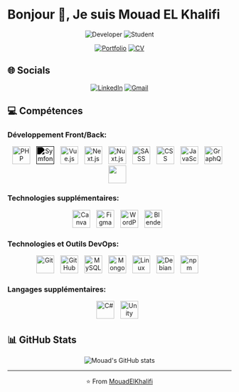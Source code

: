 # Bonjour 👋, Je suis Mouad EL Khalifi

<div align="center">

![Developer](https://img.shields.io/badge/💻-Développeur%20Fullstack%20Junior-blue)
![Student](https://img.shields.io/badge/📕-Étudiant%20en%20BUT%20Informatique-orange)

[![Portfolio](https://img.shields.io/badge/🔗_Portfolio-Visit%20Now-brightgreen)](https://mouadelkhalifi.fr/)
[![CV](https://img.shields.io/badge/📑_CV-Download-blue)](https://mouadelkhalifi.fr/Mouad_El_Khalifi_F_CV.pdf)

</div>

## 🌐 Socials

<div align="center">

[![LinkedIn](https://img.shields.io/badge/LinkedIn-0077B5?style=for-the-badge&logo=linkedin&logoColor=white)](https://www.linkedin.com/in/mouad-elkhalifi/)
[![Gmail](https://img.shields.io/badge/Gmail-D14836?style=for-the-badge&logo=gmail&logoColor=white)](mailto:mouad.elkhalifi@gmail.com)

</div>

## 💻 Compétences

### Développement Front/Back:
<p align="center">
  <img src="https://cdn.jsdelivr.net/gh/devicons/devicon/icons/php/php-original.svg" alt="PHP" width="40" height="40" style="margin-right: 10px;"/>
<img src="https://cdn.jsdelivr.net/gh/devicons/devicon/icons/symfony/symfony-original.svg" alt="Symfony" width="40" height="40" style="margin-right: 10px; filter: invert(1) brightness(0) saturate(100%);" />
  <img src="https://cdn.jsdelivr.net/gh/devicons/devicon/icons/vuejs/vuejs-original.svg" alt="Vue.js" width="40" height="40" style="margin-right: 10px;"/>
  <img src="https://cdn.jsdelivr.net/gh/devicons/devicon/icons/nextjs/nextjs-original.svg" alt="Next.js" width="40" height="40" style="margin-right: 10px;"/>
  <img src="https://cdn.jsdelivr.net/gh/devicons/devicon/icons/nuxtjs/nuxtjs-original.svg" alt="Nuxt.js" width="40" height="40" style="margin-right: 10px;"/>
  <img src="https://cdn.jsdelivr.net/gh/devicons/devicon/icons/sass/sass-original.svg" alt="SASS" width="40" height="40" style="margin-right: 10px;"/>
  <img src="https://cdn.jsdelivr.net/gh/devicons/devicon/icons/css3/css3-original.svg" alt="CSS" width="40" height="40" style="margin-right: 10px;"/>
  <img src="https://cdn.jsdelivr.net/gh/devicons/devicon/icons/javascript/javascript-original.svg" alt="JavaScript" width="40" height="40" style="margin-right: 10px;"/>
  <img src="https://cdn.jsdelivr.net/gh/devicons/devicon/icons/graphql/graphql-plain.svg" alt="GraphQL" width="40" height="40" style="margin-right: 10px;"/>
  <img src="https://icon.icepanel.io/Technology/svg/Tailwind-CSS.svg" width="40" height="40" style="margin-right: 10px;"/>
</p>

### Technologies supplémentaires:
<p align="center">
  <img src="https://cdn.jsdelivr.net/gh/devicons/devicon/icons/canva/canva-original.svg" alt="Canva" width="40" height="40" style="margin-right: 10px;"/>
  <img src="https://cdn.jsdelivr.net/gh/devicons/devicon/icons/figma/figma-original.svg" alt="Figma" width="40" height="40" style="margin-right: 10px;"/>
  <img src="https://cdn.jsdelivr.net/gh/devicons/devicon/icons/wordpress/wordpress-plain.svg" alt="WordPress" width="40" height="40" style="margin-right: 10px;"/>
  <img src="https://cdn.jsdelivr.net/gh/devicons/devicon/icons/blender/blender-original.svg" alt="Blender" width="40" height="40" style="margin-right: 10px;"/>
</p>

### Technologies et Outils DevOps:
<p align="center">
  <img src="https://cdn.jsdelivr.net/gh/devicons/devicon/icons/git/git-original.svg" alt="Git" width="40" height="40" style="margin-right: 10px;"/>
  <img src="https://cdn.jsdelivr.net/gh/devicons/devicon/icons/github/github-original.svg" alt="GitHub" width="40" height="40" style="margin-right: 10px;"/>
  <img src="https://cdn.jsdelivr.net/gh/devicons/devicon/icons/mysql/mysql-original.svg" alt="MySQL" width="40" height="40" style="margin-right: 10px;"/>
  <img src="https://cdn.jsdelivr.net/gh/devicons/devicon/icons/mongodb/mongodb-original.svg" alt="MongoDB" width="40" height="40" style="margin-right: 10px;"/>
  <img src="https://cdn.jsdelivr.net/gh/devicons/devicon/icons/linux/linux-original.svg" alt="Linux" width="40" height="40" style="margin-right: 10px;"/>
  <img src="https://cdn.jsdelivr.net/gh/devicons/devicon/icons/debian/debian-original.svg" alt="Debian" width="40" height="40" style="margin-right: 10px;"/>
  <img src="https://cdn.jsdelivr.net/gh/devicons/devicon/icons/npm/npm-original-wordmark.svg" alt="npm" width="40" height="40" style="margin-right: 10px;"/>
</p>

### Langages supplémentaires:
<p align="center">
  <img src="https://cdn.jsdelivr.net/gh/devicons/devicon/icons/csharp/csharp-original.svg" alt="C#" width="40" height="40" style="margin-right: 10px;"/>
  <img src="https://cdn.jsdelivr.net/gh/devicons/devicon/icons/unity/unity-original.svg" alt="Unity" width="40" height="40" style="margin-right: 10px;"/>
</p>

## 📊 GitHub Stats

<div align="center">

![Mouad's GitHub stats](https://github-readme-stats.vercel.app/api?username=mouadelkhalifi&show_icons=true&theme=radical)

</div>

---

<div align="center">

⭐️ From [MouadElKhalifi](https://github.com/mouadelkhalifi)

</div>
